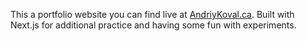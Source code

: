 This a portfolio website you can find live at [AndriyKoval.ca](https://andriykoval.ca/). Built with Next.js for additional practice and having some fun with experiments.